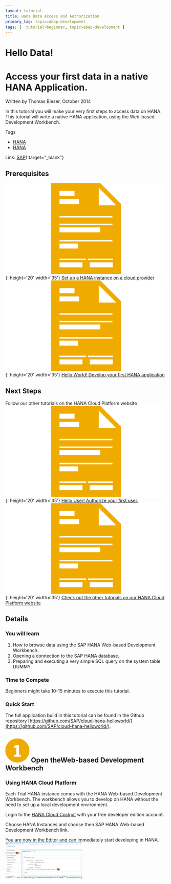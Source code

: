 ```yaml
---
layout: tutorial
title: Hana Data Access and Authorization
primary_tag: topic>abap-development
tags: [  tutorial>beginner, topic>abap-development ]
---
```

# Hello Data!

# Access your first data in a native HANA Application.

Written by Thomas Bieser, October 2014

In this tutorial you will make your very first steps to access data on HANA. This tutorial will write a native HANA application, using the Web-based Development Workbench.

<div class="tutorialCard section" markdown='1'>
  <div class="tags-wrapper">
    <span class="icon-tag opener">Tags</span>
    <ul class="list-inline tags">
      <li>
        <a href="#" class="tag tag-technology">HANA</a>
      </li>
       <li>
        <a href="https://www.sap.com" class="tag tag-technology" target="_blank">HANA</a>
      </li>
    </ul>
  </div>
</div>

Link:
[SAP](https://www.sap.com/developer){:target="_blank"}

## Prerequisites  
![](/assets/hana-data_files/ico-01.png){: height='20' width='35'} [Set up a HANA instance on a cloud provider](#)  
![](/assets/hana-data_files/ico-01.png){: height='20' width='35'} [Hello World! Develop your first HANA application](#)

## Next Steps  
Follow our other tutorials on the HANA Cloud Platform website  
![](/assets/hana-data_files/ico-01.png){: height='20' width='35'} [Hello User! Authorize your first user.](#)  
![](/assets/hana-data_files/ico-01.png){: height='20' width='35'} [Check out the other tutorials on our HANA Cloud Platform website](#)

## Details

### You will learn  

1. How to browse data using the SAP HANA Web-based Development Workbench.
2. Opening a connection to the SAP HANA database.
3. Preparing and executing a very simple SQL query on the system table DUMMY.

### Time to Compete

Beginners might take 10-15 minutes to execute this tutorial.

### Quick Start

The full application build in this tutorial can be found in the Github repository [https://github.com/SAP/cloud-hana-helloworld/](https://github.com/SAP/cloud-hana-helloworld/).

## ![](/assets/hana-data_files/icon_02.png) Open theWeb-based Development Workbench

### Using HANA Cloud Platform  
Each Trial HANA instance comes with the HANA Web-based Development Workbench.  The workbench allows you to develop on HANA without the need to set up a local development environment.  

Login to the [HANA Cloud Cockpit](https://account.hanatrial.ondemand.com/cockpit) with your free developer edition account.

Choose HANA Instances and choose then SAP HANA Web-based Development Workbench link.  

You are now in the Editor and can immediately start developing in HANA. ![](./assets/hana-data_files/img-09.png)
